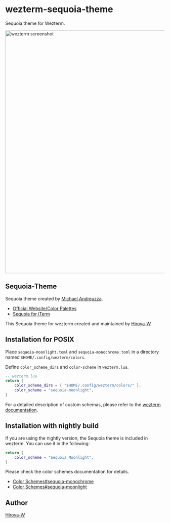 # wezterm-sequoia-theme

Sequoia theme for Wezterm.

<img width="768" alt="wezterm screenshot" src="https://user-images.githubusercontent.com/43127622/185772845-30d29765-04dd-4df0-b192-c40aa96ea51e.png">

## Sequoia-Theme

Sequoia theme created by [Michael Andreuzza](https://github.com/michael-andreuzza).

- [Official Website/Color Palettes](https://sequoiatheme.com/)
- [Sequoia for iTerm](https://github.com/Sequoia-Theme/iTerm)

This Sequoia theme for wezterm created and maintained by [Hiroya-W](https://github.com/Hiroya-W)

## Installation for POSIX

Place `sequoia-moonlight.toml` and `sequoia-monochrome.toml` in a directory named `$HOME/.config/wezterm/colors`.

Define `color_scheme_dirs` and `color-scheme` in `wezterm.lua`.

```lua
-- wezterm.lua
return {
    color_scheme_dirs = { "$HOME/.config/wezterm/colors/" },
    color_scheme = "sequoia-moonlight",
}
```

For a detailed description of custom schemas, please refer to the [wezterm documentation](https://wezfurlong.org/wezterm/config/appearance.html#defining-a-color-scheme-in-a-separate-file).

## Installation with nightly build

If you are using the nightly version, the Sequoia theme is included in wezterm. You can use it in the following:

```lua
return {
    color_scheme = "Sequoia Moonlight",
}
```

Please check the color schemes documentation for details.

- [Color Schemes#sequoia-monochrome](https://wezfurlong.org/wezterm/colorschemes/s/index.html#sequoia-monochrome)
- [Color Schemes#sequoia-moonlight](https://wezfurlong.org/wezterm/colorschemes/s/index.html#sequoia-moonlight)

## Author

[Hiroya-W](https://github.com/Hiroya-W)
